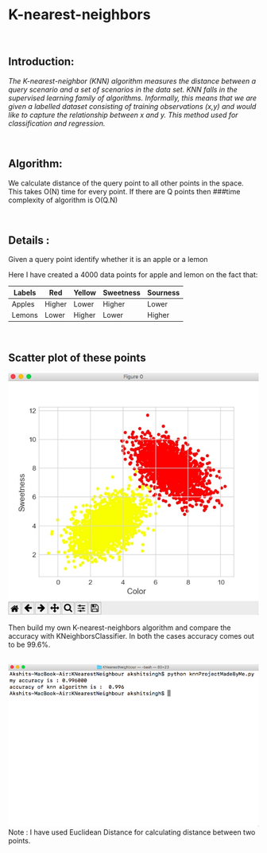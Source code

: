 # K-nearest-neighbors
<br>

## Introduction:
*The K-nearest-neighbor (KNN) algorithm measures the distance between a query scenario and a set of scenarios in the data set.
KNN falls in the supervised learning family of algorithms. Informally, this means that we are given a labelled dataset consisting of training observations (x,y) and would like to capture the relationship between x and y.
This method used for classification and regression.*

<br>

## Algorithm:
We calculate distance of the query point to all other points in the space. This takes O(N) time for every point.
If there are Q points then ###time complexity of algorithm is O(Q.N)

<br>

## Details :
Given a query point identify whether it is an apple or a lemon

Here I have created a 4000 data points for apple and lemon on the fact that: 

| Labels | Red | Yellow | Sweetness | Sourness |
| --- | --- | --- | --- | --- |
| Apples | Higher | Lower | Higher | Lower |
| Lemons | Lower | Higher | Lower | Higher |

<br>

## Scatter plot of these points
<img  src = "https://github.com/codeboy47/K-nearest-neighbors/blob/master/Images/scatterPlot.jpg" />


Then build my own K-nearest-neighbors algorithm and compare the accuracy with KNeighborsClassifier. In both the cases accuracy comes out to be 99.6%. 

<br>

<img  src = "https://github.com/codeboy47/K-nearest-neighbors/blob/master/Images/accuracy.png" />

<br>
Note : I have used Euclidean Distance for calculating distance between two points.
